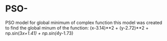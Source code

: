 # PSO-
PSO model for global minimum of complex function
this model was created to find the global minum of the function: (x-3.14)**2 + (y-2.72)**2 + np.sin(3*x+1.41) + np.sin(4*y-1.73)
